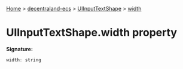 [Home](./index) &gt; [decentraland-ecs](./decentraland-ecs.md) &gt; [UIInputTextShape](./decentraland-ecs.uiinputtextshape.md) &gt; [width](./decentraland-ecs.uiinputtextshape.width.md)

# UIInputTextShape.width property


**Signature:**
```javascript
width: string
```
